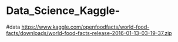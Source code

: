 # Data_Science_Kaggle-

#data
https://www.kaggle.com/openfoodfacts/world-food-facts/downloads/world-food-facts-release-2016-01-13-03-19-37.zip
